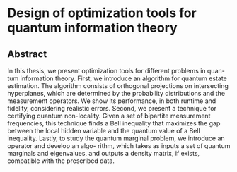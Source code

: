 
# Design of optimization tools for quantum information theory
## Abstract
In this thesis, we present optimization tools for different problems in quan-
tum information theory. First, we introduce an algorithm for quantum estate
estimation. The algorithm consists of orthogonal projections on intersecting
hyperplanes, which are determined by the probability distributions and the
measurement operators. We show its performance, in both runtime and fidelity,
considering realistic errors. Second, we present a technique for certifying
quantum non-locality. Given a set of bipartite measurement frequencies, this
technique finds a Bell inequality that maximizes the gap between the local
hidden variable and the quantum value of a Bell inequality. Lastly, to study
the quantum marginal problem, we introduce an operator and develop an algo-
rithm, which takes as inputs a set of quantum marginals and eigenvalues, and
outputs a density matrix, if exists, compatible with the prescribed data.
